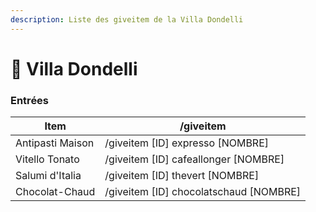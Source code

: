 ```yaml
---
description: Liste des giveitem de la Villa Dondelli
---
```


# 🍕 Villa Dondelli

### Entrées

| Item             | /giveitem                                |
| ---------------- | ---------------------------------------- |
| Antipasti Maison | /giveitem \[ID] expresso \[NOMBRE]       |
| Vitello Tonato   | /giveitem \[ID] cafeallonger \[NOMBRE]   |
| Salumi d'Italia  | /giveitem \[ID] thevert \[NOMBRE]        |
| Chocolat-Chaud   | /giveitem \[ID] chocolatschaud \[NOMBRE] |
